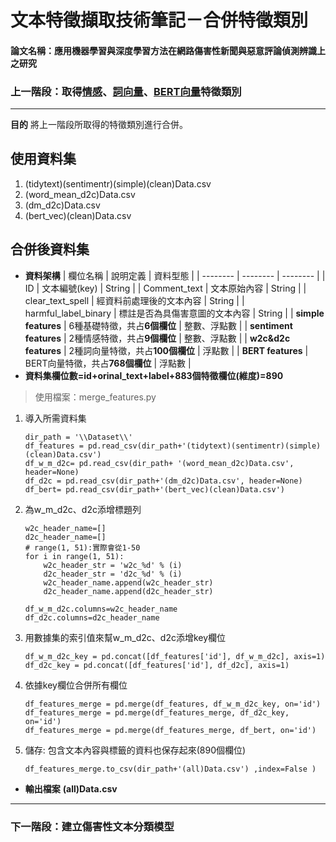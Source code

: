 # 文本特徵擷取技術筆記－合併特徵類別
#### 論文名稱：應用機器學習與深度學習方法在網路傷害性新聞與惡意評論偵測辨識上之研究
### 上一階段：取得[情感](https://hackmd.io/@yizhenchen/Hkh3-hS8K)、[詞向量](https://hackmd.io/@yizhenchen/ByIo9ePIF)、[BERT向量](https://hackmd.io/@yizhenchen/HyvnGZP8F)特徵類別

---
**目的**
將上一階段所取得的特徵類別進行合併。

## 使用資料集
1. (tidytext)(sentimentr)(simple)(clean)Data.csv
2. (word_mean_d2c)Data.csv
3. (dm_d2c)Data.csv
4. (bert_vec)(clean)Data.csv

## 合併後資料集

* **資料架構**
    | 欄位名稱 | 說明定義 | 資料型態 |
    | -------- | -------- | -------- |
    | ID               | 文本編號(key)         | String |
    | Comment_text     | 文本原始內容           | String |
    | clear_text_spell | 經資料前處理後的文本內容 | String |
    | harmful_label_binary | 標註是否為具傷害意圖的文本內容 | String |
    | **simple features** | 6種基礎特徵，共占**6個欄位** | 整數、浮點數 |
    | **sentiment features** | 2種情感特徵，共占**9個欄位** | 整數、浮點數 |
    | **w2c&d2c features** | 2種詞向量特徵，共占**100個欄位** | 浮點數 |
    | **BERT features** | BERT向量特徵，共占**768個欄位** | 浮點數 |
* **資料集欄位數=id+orinal_text+label+883個特徵欄位(維度)=890**

> 使用檔案：merge_features.py

1. 導入所需資料集
    ```python=
    dir_path = '\\Dataset\\'
    df_features = pd.read_csv(dir_path+'(tidytext)(sentimentr)(simple)(clean)Data.csv')
    df_w_m_d2c= pd.read_csv(dir_path+ '(word_mean_d2c)Data.csv', header=None)
    df_d2c = pd.read_csv(dir_path+'(dm_d2c)Data.csv', header=None)
    df_bert= pd.read_csv(dir_path+'(bert_vec)(clean)Data.csv')
    ```
3. 為w_m_d2c、d2c添增標題列
    ```python=
    w2c_header_name=[]
    d2c_header_name=[]
    # range(1, 51):實際會從1-50
    for i in range(1, 51):
        w2c_header_str = 'w2c_%d' % (i) 
        d2c_header_str = 'd2c_%d' % (i) 
        w2c_header_name.append(w2c_header_str)
        d2c_header_name.append(d2c_header_str)

    df_w_m_d2c.columns=w2c_header_name
    df_d2c.columns=d2c_header_name
    ```
5. 用數據集的索引值來幫w_m_d2c、d2c添增key欄位
    ```python=
    df_w_m_d2c_key = pd.concat([df_features['id'], df_w_m_d2c], axis=1)
    df_d2c_key = pd.concat([df_features['id'], df_d2c], axis=1)
    ```
7. 依據key欄位合併所有欄位
    ```python=
    df_features_merge = pd.merge(df_features, df_w_m_d2c_key, on='id')
    df_features_merge = pd.merge(df_features_merge, df_d2c_key, on='id')
    df_features_merge = pd.merge(df_features_merge, df_bert, on='id')
    ```
9. 儲存: 包含文本內容與標籤的資料也保存起來(890個欄位)
    ```python=
    df_features_merge.to_csv(dir_path+'(all)Data.csv') ,index=False )
    ```


* **輸出檔案**
    **(all)Data.csv**
---

### 下一階段：建立傷害性文本分類模型
